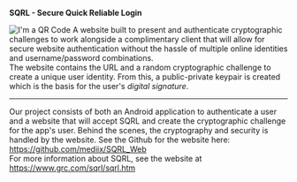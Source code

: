 **SQRL - Secure Quick Reliable Login**  

![I'm a QR Code](https://www.grc.com/sqrl/512-bit-master-key.png)
A website built to present and authenticate cryptographic challenges to work alongside a complimentary client that will allow for secure website authentication without the hassle of multiple online identities and username/password combinations.  
The website contains the URL and a random cryptographic challenge to create a unique user identity. From this, a public-private keypair is created which is the basis for the user's *digital signature*. 
 
---

Our project consists of both an Android application to authenticate a user and a website that will accept SQRL and create the cryptographic challenge for the app's user. Behind the scenes, the cryptography and security is handled by the website. See the Github for the website here: <https://github.com/mediix/SQRL_Web>  
For more information about SQRL, see the website at <https://www.grc.com/sqrl/sqrl.htm>
